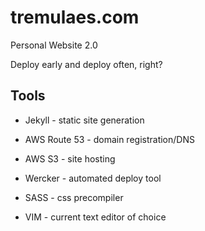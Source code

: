# tremulaes.com

Personal Website 2.0

Deploy early and deploy often, right?

## Tools

* Jekyll - static site generation
* AWS Route 53 - domain registration/DNS
* AWS S3 - site hosting
* Wercker - automated deploy tool
* SASS - css precompiler

* VIM - current text editor of choice
